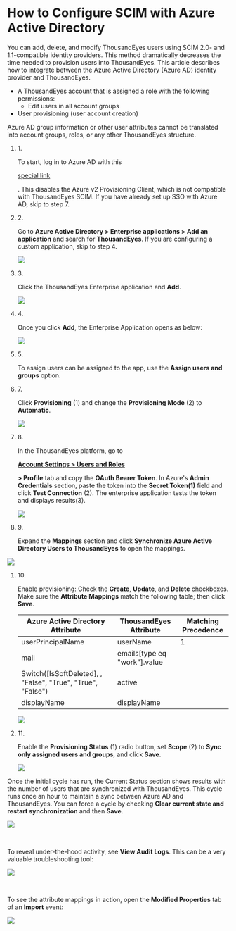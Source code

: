 # How to Configure SCIM with Azure Active Directory

You can add, delete, and modify ThousandEyes users using SCIM 2.0- and 1.1-compatible identity providers. This method dramatically decreases the time needed to provision users into ThousandEyes. This article describes how to integrate between the Azure Active Directory (Azure AD) identity provider and ThousandEyes.

* A ThousandEyes account that is assigned a role with the following permissions:
  * Edit users in all account groups
* User provisioning (user account creation)

Azure AD group information or other user attributes cannot be translated into account groups, roles, or any other ThousandEyes structure.

1.  1\.

    To start, log in to Azure AD with this

    [special link](https://ms.portal.azure.com/?Microsoft\_AAD\_IAM\_userProvisioningV2ClientEnabled=false#home)

    . This disables the Azure v2 Provisioning Client, which is not compatible with ThousandEyes SCIM. If you have already set up SSO with Azure AD, skip to step 7.
2.  2\.

    Go to **Azure Active Directory > Enterprise applications > Add an application** and search for **ThousandEyes**. If you are configuring a custom application, skip to step 4.

    ![](https://2360053865-files.gitbook.io/\~/files/v0/b/gitbook-x-prod.appspot.com/o/spaces%2F-M4QARF6s57qxMrOHDTZ%2Fuploads%2Fgit-blob-e7dc5d455f67994c5bc05abdf86a3d588a2b5ac7%2Fproduct-documentation\_user-management\_how-to-configure-single-sign-on-with-azure-active-directory-1.png?alt=media)
3.  3\.

    Click the ThousandEyes Enterprise application and **Add**.

    ![](https://2360053865-files.gitbook.io/\~/files/v0/b/gitbook-x-prod.appspot.com/o/spaces%2F-M4QARF6s57qxMrOHDTZ%2Fuploads%2Fgit-blob-db80a1d082f58d550e43706c9a92bf2e94050a2b%2Fproduct-documentation\_user-management\_how-to-configure-single-sign-on-with-azure-active-directory-2.png?alt=media)
4.  4\.

    Once you click **Add**, the Enterprise Application opens as below:

    ![](https://2360053865-files.gitbook.io/\~/files/v0/b/gitbook-x-prod.appspot.com/o/spaces%2F-M4QARF6s57qxMrOHDTZ%2Fuploads%2Fgit-blob-02c411e147762b3a40039b6c2f353e6118101ae0%2Fproduct-documentation\_user-management\_how-to-configure-single-sign-on-with-azure-active-directory-3.png?alt=media)
5.  5\.

    To assign users can be assigned to the app, use the **Assign users and groups** option.
6.  7\.

    Click **Provisioning** (1) and change the **Provisioning Mode** (2) to **Automatic**.

    ![](https://2360053865-files.gitbook.io/\~/files/v0/b/gitbook-x-prod.appspot.com/o/spaces%2F-M4QARF6s57qxMrOHDTZ%2Fuploads%2Fgit-blob-1080af78c514f228abf09905c1b1bf9ecc0e9376%2Fproduct-documentation\_user-management\_how-to-configure-scim-with-azure-active-directory-4.png?alt=media)
7.  8\.

    In the ThousandEyes platform, go to

    [**Account Settings > Users and Roles**](https://app.thousandeyes.com/account-settings/users-roles/?section=profile)

    **> Profile** tab and copy the **OAuth Bearer Token**. In Azure's **Admin Credentials** section, paste the token into the **Secret Token(1)** field and click **Test Connection** (2). The enterprise application tests the token and displays results(3).

    ![](https://2360053865-files.gitbook.io/\~/files/v0/b/gitbook-x-prod.appspot.com/o/spaces%2F-M4QARF6s57qxMrOHDTZ%2Fuploads%2Fgit-blob-a09873c2a926aab7019f159ce5438c8b9d90561e%2Fproduct-documentation\_user-management\_how-to-configure-scim-with-azure-active-directory-5.png?alt=media)
8.  9\.

    Expand the **Mappings** section and click **Synchronize Azure Active Directory Users to ThousandEyes** to open the mappings.

![](https://2360053865-files.gitbook.io/\~/files/v0/b/gitbook-x-prod.appspot.com/o/spaces%2F-M4QARF6s57qxMrOHDTZ%2Fuploads%2Fgit-blob-06c0ac51c571ef6b647daa704121ea1e0fc980fa%2Fproduct-documentation\_user-management\_how-to-configure-scim-with-azure-active-directory-6.png?alt=media)

1.  10\.

    Enable provisioning: Check the **Create**, **Update**, and **Delete** checkboxes. Make sure the **Attribute Mappings** match the following table; then click **Save**.

    | **Azure Active Directory Attribute**                         | **ThousandEyes Attribute**    | **Matching Precedence** |
    | ------------------------------------------------------------ | ----------------------------- | ----------------------- |
    | userPrincipalName                                            | userName                      | 1                       |
    | mail                                                         | emails\[type eq "work"].value | ​                       |
    | Switch(\[IsSoftDeleted], , "False", "True", "True", "False") | active                        | ​                       |
    | displayName                                                  | displayName                   | ​                       |

    ![](https://2360053865-files.gitbook.io/\~/files/v0/b/gitbook-x-prod.appspot.com/o/spaces%2F-M4QARF6s57qxMrOHDTZ%2Fuploads%2Fgit-blob-2c269600d797997b26477cd310867cbd3da3df92%2Fproduct-documentation\_user-management\_how-to-configure-scim-with-azure-active-directory-6-1.png?alt=media)
2.  11\.

    Enable the **Provisioning Status** (1) radio button, set **Scope** (2) to **Sync only assigned users and groups**, and click **Save**.

    ![](https://2360053865-files.gitbook.io/\~/files/v0/b/gitbook-x-prod.appspot.com/o/spaces%2F-M4QARF6s57qxMrOHDTZ%2Fuploads%2Fgit-blob-eb205fe3a2ac6abb19a267adad8534fc72ff928c%2Fproduct-documentation\_user-management\_how-to-configure-scim-with-azure-active-directory-7.png?alt=media)

Once the initial cycle has run, the Current Status section shows results with the number of users that are synchronized with ThousandEyes. This cycle runs once an hour to maintain a sync between Azure AD and ThousandEyes. You can force a cycle by checking **Clear current state and restart synchronization** and then **Save**.

![](https://2360053865-files.gitbook.io/\~/files/v0/b/gitbook-x-prod.appspot.com/o/spaces%2F-M4QARF6s57qxMrOHDTZ%2Fuploads%2Fgit-blob-f790b4c9fe21e8e6626a1aac0b5facae3e3758ab%2Fproduct-documentation\_user-management\_how-to-configure-scim-with-azure-active-directory-8.png?alt=media)

​

To reveal under-the-hood activity, see **View Audit Logs**. This can be a very valuable troubleshooting tool:

![](https://2360053865-files.gitbook.io/\~/files/v0/b/gitbook-x-prod.appspot.com/o/spaces%2F-M4QARF6s57qxMrOHDTZ%2Fuploads%2Fgit-blob-5b15f6053b8d44c238aa44bea69e3e899f7589db%2Fproduct-documentation\_user-management\_how-to-configure-scim-with-azure-active-directory-9.png?alt=media)

​

To see the attribute mappings in action, open the **Modified Properties** tab of an **Import** event:

![](https://2360053865-files.gitbook.io/\~/files/v0/b/gitbook-x-prod.appspot.com/o/spaces%2F-M4QARF6s57qxMrOHDTZ%2Fuploads%2Fgit-blob-2ff6b05beff948f9a3ee929184280d3a6af58ef2%2Fproduct-documentation\_user-management\_how-to-configure-scim-with-azure-active-directory-10.png?alt=media)

​
